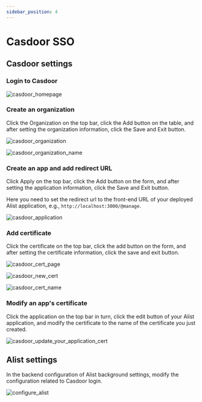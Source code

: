 ```yaml
---
sidebar_position: 4
---
```


# Casdoor SSO


## Casdoor settings

### Login to Casdoor

![casdoor_homepage](/img/setting/casdoor_homepage.png)

### Create an organization

Click the Organization on the top bar, click the Add button on the table, and after setting the organization information, click the Save and Exit button.

![casdoor_organization](/img/setting/casdoor_organization.png)

![casdoor_organization_name](/img/setting/casdoor_organization_name.png)

### Create an app and add redirect URL

Click Apply on the top bar, click the Add button on the form, and after setting the application information, click the Save and Exit button.

Here you need to set the redirect url to the front-end URL of your deployed Alist application, e.g., `http://localhost:3000/@manage`.

![casdoor_application](/img/setting/casdoor_application.png)

### Add certificate

Click the certificate on the top bar, click the add button on the form, and after setting the certificate information, click the save and exit button.

![casdoor_cert_page](/img/setting/casdoor_cert_page.png)

![casdoor_new_cert](/img/setting/casdoor_new_cert.png)

![casdoor_cert_name](/img/setting/casdoor_cert_name.png)

### Modify an app's certificate

Click the application on the top bar in turn, click the edit button of your Alist application, and modify the certificate to the name of the certificate you just created.

![casdoor_update_your_application_cert](/img/setting/casdoor_update_your_application_cert.png)


## Alist settings

In the backend configuration of Alist background settings, modify the configuration related to Casdoor login.



![configure_alist](/img/setting/configure_alist.png)